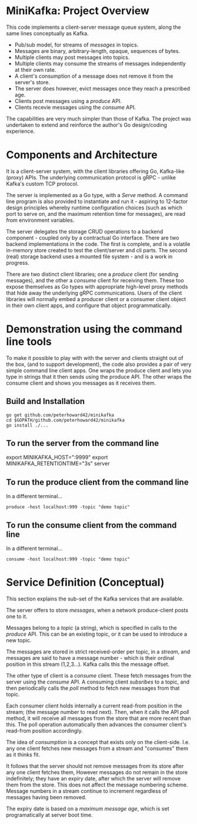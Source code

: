 # MiniKafka: Project Overview

This code implements a client-server message queue system, along the same lines
conceptually as Kafka.

- Pub/sub model, for streams of *messages* in topics.
- Messages are binary, arbitrary-length, opaque, sequences of bytes.
- Multiple clients may post messages into topics.
- Multiple clients may consume the streams of messages independently at their 
  own rate.
- A client's consumption of a message does not remove it from the server's store.
- The server does however, evict messages once they reach a prescribed age.
- Clients post messages using a *produce* API.
- Clients recevie messages using the *consume* API.

The capabilities are very much simpler than those of Kafka. The project was
undertaken to extend and reinforce the author's Go design/coding experience.

# Components and Architecture

It is a client-server system, with the client libraries offering Go, Kafka-like
(proxy) APIs. The underlying communication protocol is gRPC - unlike Kafka's
custom TCP protocol.

The server is implemented as a Go type, with a *Serve* method. A command line
program is also provided to instantiate and run it - aspiring to 12-factor design
principles whereby runtime configuration choices (such as which 
port to serve on, and the maximum retention time for messages), are read from
environment variables.

The server delegates the storage CRUD operations to a backend component - coupled
only by a contractual Go interface. There are two backend implementations in 
the code. The first is complete, and is a volatile in-memory store created to 
test the client/server and cli parts. The second (real) storage backend uses a
mounted file system - and is a work in progress.

There are two distinct client libraries; one a *produce* client (for sending
messages), and the other a *consume* client for receiving them. These too expose
themselves as Go types with appropriate high-level proxy methods that hide away
the underlying gRPC communications. Users of the client libraries will normally
embed a producer client or a consumer client object in their own client apps, and
configure that object programmatically.

# Demonstration using the command line tools

To make it possible to play with with the server and clients straight out of the
box, (and to support development), the code also provides a pair of very simple 
command line client apps. One wraps the produce client and lets you type in
strings that it then sends using the produce API. The other wraps the consume
client and shows you messages as it receives them.

## Build and Installation

```
go get github.com/peterhoward42/minikafka
cd $GOPATH/github.com/peterhoward42/minikafka
go install ./...
```

## To run the server from the command line

export MINIKAFKA_HOST=":9999"
export MINIKAFKA_RETENTIONTIME="3s"
server

## To run the produce client from the command line

In a different terminal...

```
produce -host localhost:999 -topic "demo topic"
```

## To run the consume client from the command line

In a different terminal...

```
consume -host localhost:999 -topic "demo topic"
```







# Service Definition (Conceptual)

This section explains the sub-set of the Kafka services that are available.

The server offers to store *messages*, when a network produce-client posts one 
to it.

Messages belong to a *topic* (a string), which is specified in calls to the
*produce* API. This can be an existing topic, or it can be used to introduce
a new topic.

The messages are stored in strict received-order per topic, in a *stream*,
and messages are said to have a message number - which is their ordinal
position in this stream (1,2,3...). Kafka calls this the message offset.

The other type of client is a *consume* client. These fetch messages from the
server using the *consume* API. A consuming client *subsribes* to a topic,
and then periodically calls the *poll* method to fetch new messages from that
topic.

Each consumer client holds internally a current read-from position in the
stream; (the message number to read next). Then, when it calls the API *poll*
method, it will receive all messages from the store that are more recent than 
this. The poll operation automatically then advances the consumer client's 
read-from position accordingly.

The idea of *consumption* is a concept that exists only on the client-side. I.e.
any one client fetches new messages from a stream and "consumes" them as it
thinks fit.

It follows that the server should not remove messages from its store after any
one client fetches them, However messages do not remain in the store
indefinitely; they have an expiry date, after which the server will remove them
from the store. This does not affect the message numbering scheme. Message
numbers in a stream continue to increment regardless of messages having been
removed.

The expiry date is based on a *maximum message age*, which is set 
programatically at server boot time.
